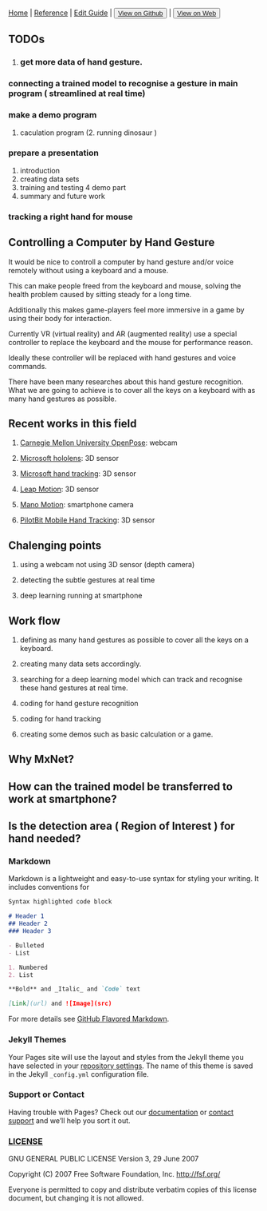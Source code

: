 [Home](/README.md) | [Reference](/reference.md) | [Edit Guide](/editguide.md) | <button class="nav" ><a href="https://github.com/whatifif/handgesture/">View on Github</a></button>  |  <button class="nav" ><a href="https://whatifif.github.io/handgesture/">View on Web</a></button>


## TODOs

1. ### get more data of hand gesture.

### connecting a trained model to recognise a gesture in main program ( streamlined at real time)

### make a demo program
   1. caculation program
   (2. running dinosaur )
  
### prepare a presentation
   1. introduction
   2. creating data sets
   3. training and testing
   4  demo part
   5. summary and future work

### tracking a right hand for mouse



## Controlling a Computer by Hand Gesture

It would be nice to controll a computer by hand gesture and/or voice remotely without using a keyboard and a mouse. 

This can make people freed from the keyboard and mouse, solving the health problem caused by sitting steady for a long time.

Additionally this makes game-players feel more immersive in a game by using their body for interaction.

Currently VR (virtual reality) and AR (augmented reality) use a special controller to replace the keyboard and the mouse for performance reason.

Ideally these controller will be replaced with hand gestures and voice commands.

There have been many researches about this hand gesture recognition. What we are going to achieve is to cover all the keys on a keyboard with as many hand gestures as possible. 

## Recent works in this field

1. [Carnegie Mellon University OpenPose](https://github.com/CMU-Perceptual-Computing-Lab/openpose): webcam

2. [Microsoft hololens](https://www.microsoft.com/en-au/hololens): 3D sensor

3. [Microsoft hand tracking](https://www.microsoft.com/en-us/research/project/fully-articulated-hand-tracking/): 3D sensor

4. [Leap Motion](https://www.leapmotion.com): 3D sensor

5. [Mano Motion](https://www.manomotion.com/): smartphone camera

6. [PilotBit Mobile Hand Tracking](http://www.pilotbit.com/): 3D sensor


## Chalenging points

1. using a webcam not using 3D sensor (depth camera)

2. detecting the subtle gestures at real time

3. deep learning running at smartphone


## Work flow

1. defining as many hand gestures as possible to cover all the keys on a keyboard.

2. creating many data sets accordingly.

3. searching for a deep learning model which can track and recognise these hand gestures at real time.

4. coding for hand gesture recognition

5. coding for hand tracking

6. creating some demos such as basic calculation or a game.

## Why MxNet?


## How can the trained model be transferred to work at smartphone?


## Is the detection area ( Region of Interest ) for hand needed?




### Markdown

Markdown is a lightweight and easy-to-use syntax for styling your writing. It includes conventions for

```markdown
Syntax highlighted code block

# Header 1
## Header 2
### Header 3

- Bulleted
- List

1. Numbered
2. List

**Bold** and _Italic_ and `Code` text

[Link](url) and ![Image](src)
```

For more details see [GitHub Flavored Markdown](https://guides.github.com/features/mastering-markdown/).

### Jekyll Themes

Your Pages site will use the layout and styles from the Jekyll theme you have selected in your [repository settings](https://github.com/whatifif/handgesture/settings). The name of this theme is saved in the Jekyll `_config.yml` configuration file.

### Support or Contact

Having trouble with Pages? Check out our [documentation](https://help.github.com/categories/github-pages-basics/) or [contact support](https://github.com/contact) and we’ll help you sort it out.

### [LICENSE](/LICENSE)
GNU GENERAL PUBLIC LICENSE Version 3, 29 June 2007

Copyright (C) 2007 Free Software Foundation, Inc. <http://fsf.org/>
 
 Everyone is permitted to copy and distribute verbatim copies
 of this license document, but changing it is not allowed.
